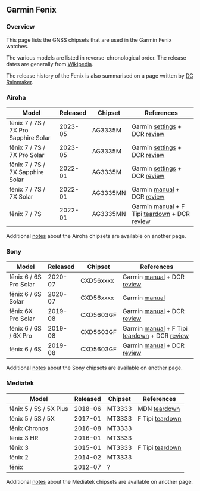 ## Garmin Fenix

### Overview

This page lists the GNSS chipsets that are used in the Garmin Fenix watches.

The various models are listed in reverse-chronological order. The release dates are generally from [Wikipedia](https://en.wikipedia.org/wiki/Garmin_Fenix#Models).

The release history of the Fenix is also summarised on a page written by [DC Rainmaker](https://www.dcrainmaker.com/2023/12/garmin-fenix7-epix-release-history-explained.html).



### Airoha

| Model                       | Released   | Chipset | References |
| --------------------------- | ---------- | ---------- | ---------- |
| fēnix 7 / 7S / 7X Pro Sapphire Solar | 2023-05 | AG3335M | Garmin [settings](https://support.garmin.com/en-GB/?faq=J1fLrNa12T7hUAdWHyIXk8) + DCR [review](https://www.dcrainmaker.com/2023/05/garmin-fenix-7-pro-in-depth-review-flashlight-and-multiband-for-everyone.html) |
| fēnix 7 / 7S / 7X Pro Solar | 2023-05 | AG3335M | Garmin [settings](https://support.garmin.com/en-GB/?faq=J1fLrNa12T7hUAdWHyIXk8) + DCR [review](https://www.dcrainmaker.com/2023/05/garmin-fenix-7-pro-in-depth-review-flashlight-and-multiband-for-everyone.html) |
| fēnix 7 / 7S / 7X Sapphire Solar | 2022-01 | AG3335M | Garmin [settings](https://support.garmin.com/en-GB/?faq=J1fLrNa12T7hUAdWHyIXk8) + DCR [review](https://www.dcrainmaker.com/2022/01/garmin-fenix7-7s-7x-in-depth-review.html) |
| fēnix 7 / 7S / 7X Solar | 2022-01 | AG3335MN | Garmin [manual](https://www8.garmin.com/manuals/webhelp/GUID-C001C335-A8EC-4A41-AB0E-BAC434259F92/EN-US/GUID-9AC5D40D-5CCE-4D21-B8C2-10A04B25E152.html) + DCR [review](https://www.dcrainmaker.com/2022/01/garmin-fenix7-7s-7x-in-depth-review.html) |
| fēnix 7 / 7S | 2022-01 | AG3335MN | Garmin [manual](https://www8.garmin.com/manuals/webhelp/GUID-C001C335-A8EC-4A41-AB0E-BAC434259F92/EN-US/GUID-9AC5D40D-5CCE-4D21-B8C2-10A04B25E152.html) + F Tipi [teardown](http://www.f-blog.info/garmin-fenix-7x-solar-teardown-non-destructive/) + DCR [review](https://www.dcrainmaker.com/2022/01/garmin-fenix7-7s-7x-in-depth-review.html) |

Additional [notes](../../../chipsets/airoha/devices.md) about the Airoha chipsets are available on another page.



### Sony

| Model                  | Released | Chipset   | References                                                   |
| ---------------------- | -------- | --------- | ------------------------------------------------------------ |
| fēnix 6 / 6S Pro Solar | 2020-07  | CXD56xxxx | Garmin [manual](https://www8.garmin.com/manuals/webhelp/fenix66s6xpro/EN-US/GUID-31C5EBD6-A5E6-46FA-9EDE-43DBA4872546.html) + DCR [review](https://www.dcrainmaker.com/2020/07/garmin-fenix-6-6s-pro-solar-review-whats-new-different.html) |
| fēnix 6 / 6S Solar     | 2020-07  | CXD56xxxx | Garmin [manual](https://www8.garmin.com/manuals/webhelp/fenix6-6ssport/EN-US/GUID-31C5EBD6-A5E6-46FA-9EDE-43DBA4872546.html) |
| fēnix 6X Pro Solar     | 2019-08  | CXD5603GF | Garmin [manual](https://www8.garmin.com/manuals/webhelp/fenix66s6xpro/EN-US/GUID-31C5EBD6-A5E6-46FA-9EDE-43DBA4872546.html) + DCR [review](https://www.dcrainmaker.com/2019/08/garmin-fenix6-pro-solar-series-review.html) |
| fēnix 6 / 6S / 6X Pro  | 2019-08  | CXD5603GF | Garmin [manual](https://www8.garmin.com/manuals/webhelp/fenix66s6xpro/EN-US/GUID-31C5EBD6-A5E6-46FA-9EDE-43DBA4872546.html) + F Tipi [teardown](http://www.f-blog.info/garmin-fenix-6x-pro-disassembly-or-teardown-whatever-you-say/) + DCR [review](https://www.dcrainmaker.com/2019/08/garmin-fenix6-pro-solar-series-review.html) |
| fēnix 6 / 6S           | 2019-08  | CXD5603GF | Garmin [manual](https://www8.garmin.com/manuals/webhelp/fenix6-6ssport/EN-US/GUID-31C5EBD6-A5E6-46FA-9EDE-43DBA4872546.html) + DCR [review](https://www.dcrainmaker.com/2019/08/garmin-fenix6-pro-solar-series-review.html) |

Additional [notes](../../../chipsets/sony/devices.md) about the Sony chipsets are available on another page.



### Mediatek

| Model                  | Released | Chipset | References                                                   |
| ---------------------- | -------- | ------- | ------------------------------------------------------------ |
| fēnix 5 / 5S / 5X Plus | 2018-06  | MT3333  | MDN [teardown](https://www.edn.com/teardown-a-smartwatch-with-an-athletic-tradition/) |
| fēnix 5 / 5S / 5X      | 2017-01  | MT3333  | F Tipi [teardown](http://www.f-blog.info/garmin-fenix-5x-inner-parts-teardown-disassembly-assembly-etc-no-disassemble/) |
| fēnix Chronos          | 2016-08  | MT3333  |                                                              |
| fēnix 3 HR             | 2016-01  | MT3333  |                                                              |
| fēnix 3                | 2015-01  | MT3333  | F Tipi [teardown](http://www.f-blog.info/diving-inside-garmin-fenix-3-tear-down-etc/) |
| fēnix 2                | 2014-02  | MT3333  |                                                              |
| fēnix                  | 2012-07  | ?       |                                                              |

Additional [notes](../../../chipsets/mediatek/devices.md) about the Mediatek chipsets are available on another page.

